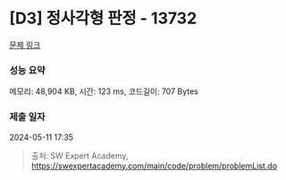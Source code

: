 # [D3] 정사각형 판정 - 13732 

[문제 링크](https://swexpertacademy.com/main/code/problem/problemDetail.do?contestProbId=AX8BAN1qTwoDFARO) 

### 성능 요약

메모리: 48,904 KB, 시간: 123 ms, 코드길이: 707 Bytes

### 제출 일자

2024-05-11 17:35



> 출처: SW Expert Academy, https://swexpertacademy.com/main/code/problem/problemList.do